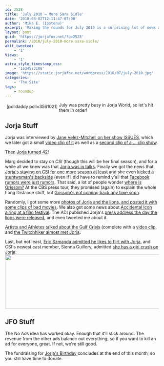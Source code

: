 ```yaml
---
id: 2528
title: 'July 2010 — More Sara Sidle'
date: '2010-08-02T12:11:47-07:00'
author: 'Mika E. (Ipstenu)'
excerpt: 'Making the rounds for July 2010 is a surprising lot of news about <em>CSI</em>.  And yes, Jorja''s back for next season.'
layout: post
guid: 'https://jorjafox.net/?p=2528'
permalink: /2010/july-2010-more-sara-sidle/
aktt_tweeted:
    - '1'
Views:
    - '1'
astra_style_timestamp_css:
    - '1634573108'
image: 'https://static.jorjafox.net/wordpress/2010/07/july-2010.jpg'
categories:
    - 'The Site'
tags:
    - roundup
---
```


<div style="float:left;padding:5px">[polldaddy poll=3561021]</div> July was pretty busy in Jorja World, so let's hit them in order!

<h2>Jorja Stuff</h2>
Jorja was interviewed by <a href="https://jorjafox.net/blog/jorja-on-jane-velez-mitchell-tonight/">Jane Velez-Mitchell on her show ISSUES</a>, which we later got a small <a href="https://jorjafox.net/blog/clip-of-jorja-on-issues/">video clip of it</a> as well as a <a href="https://jorjafox.net/blog/issues-screencaps-and-clip/">second clip of a ... clip show</a>.

Then <a href="https://jorjafox.net/blog/happy-42nd-birthday-jorja/">Jorja turned 42</a>!

Marg decided to stay on <em>CSI</em> (though this will be her final season), and for a while all we knew was that <a href="https://jorjafox.net/blog/marg-stays-jorja-in-talks/">Jorja was in talks</a>.  Finally we got the news that <a href="https://jorjafox.net/blog/jorjas-in-for-season-11/">Jorja's staying on CSI for one more season at least</a> and she even <a href="https://jorjafox.net/blog/stunt-womans-butt-kicked-by-jorja/">kicked a stuntwoman's backside</a> (even if I did have to remind y'all that <a href="https://jorjafox.net/blog/facebook-rumors-are-unconfirmed/">Facebook rumors were just rumors</a>.  That said, a lot of people wonder <a href="https://jorjafox.net/blog/ask-matt-where-is-grissom/">where is Grissom?</a> At the CBS press tour, they promised (again) to explain the whole Long Distance stuff, but <a href="https://jorjafox.net/blog/keck-on-the-cbss-2010-press-tour/">Grissom's not coming back any time soon</a>.

Randomly, I got some more <a href="https://jorjafox.net/blog/lion-pictures-bad-movies/">photos of Jorja and the lions, and posted it with some clips of bad movies</a>.  We also got some news about <a href="https://jorjafox.net/blog/accidental-icon-to-air-at-the-2010-fgff/">Accidental Icon airing at a film festival</a>.  The ADI published Jorja's <a href="https://jorjafox.net/blog/press-address-for-adi-on-the-lion-rescue/">press address the day the lions were released</a>, and even tweeted me about it.

<a href="https://jorjafox.net/blog/artists-and-athletes-alliance-on-the-gulf/">Artists and Athletes talked about the Gulf Crisis</a> (complete with a <a href="https://jorjafox.net/blog/btc-aaa-host-philippe-cousteau/">video clip</a>, and <a href="https://jorjafox.net/blog/twitchhiker-almost-met-jorja/">the Twitchhiker almost met Jorja</a>.

Last, but not least, <a href="https://jorjafox.net/blog/eric-szmanda-jadore-flirter-avec-jorja-fox/">Eric Szmanda admitted he likes to flirt with Jorja</a>, and CSI's newest cast member, Sienna Guillory, admitted <a href="http://twitter.com/guillorybe/status/19304608158">she has a girl crush on Jorja</a>:
<img src="//static.jorjafox.net/wordpress/2010/07/girlcrush.jpg" alt="" title="girlcrush" width="538" height="178" class="aligncenter size-full wp-image-2529" />

<h2>JFO Stuff</h2>
The No Ads idea has worked okay. Enough that it'll stick around. The revenue from the other ads balance out everything, so if you want to kill an ad for everyone, great. If not, we're still good.

The fundraising for <a href="https://jorjafox.net/birthday/">Jorja's Birthday</a> concludes at the end of this month, so you still have time to donate.
